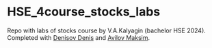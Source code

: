 # HSE_4course_stocks_labs
Repo with labs of stocks course by V.A.Kalyagin (bachelor HSE 2024). Completed with [Denisov Denis](https://github.com/fnust) and [Avilov Maksim](https://github.com/Maximallnyi).
